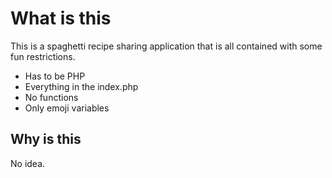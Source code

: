 # What is this

This is a spaghetti recipe sharing application that is all contained with some fun restrictions.

-   Has to be PHP
-   Everything in the index.php
-   No functions
-   Only emoji variables

## Why is this

No idea.
